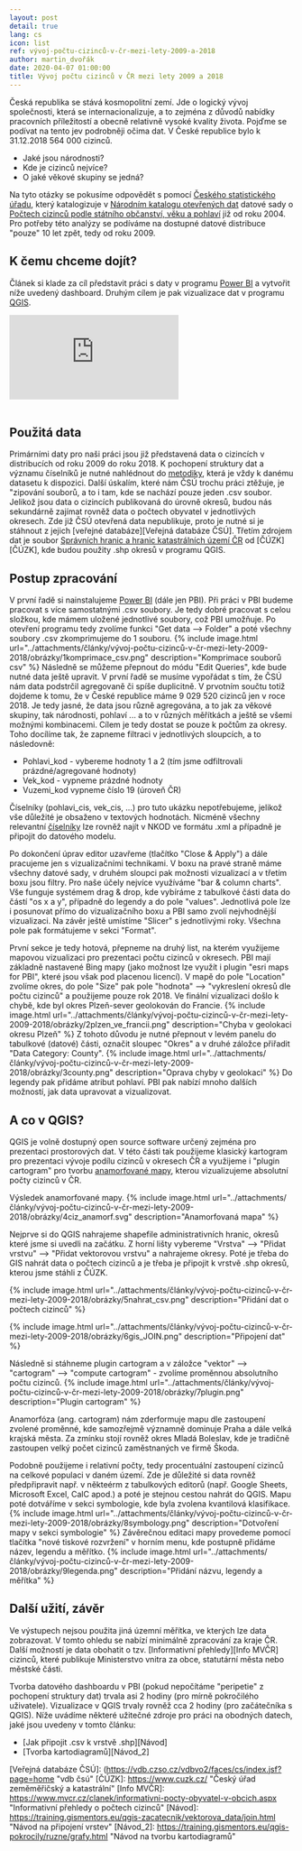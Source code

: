 ```yaml
---
layout: post
detail: true
lang: cs
icon: list
ref: vývoj-počtu-cizinců-v-čr-mezi-lety-2009-a-2018
author: martin_dvořák
date: 2020-04-07 01:00:00
title: Vývoj počtu cizinců v ČR mezi lety 2009 a 2018
---
```


Česká republika se stává kosmopolitní zemí. Jde o logický vývoj společnosti, která se internacionalizuje, a to zejména z důvodů nabídky pracovních příležitostí a obecně relativně vysoké kvality života. Pojďme se podívat na tento jev podrobněji očima dat. V České republice bylo k 31.12.2018 564 000 cizinců. 
- Jaké jsou národnosti?
- Kde je cizinců nejvíce? 
- O jaké věkové skupiny se jedná?
<!--more-->

Na tyto otázky se pokusíme odpovědět s pomocí [Českého statistického úřadu][ČSÚ], který katalogizuje v [Národním katalogu otevřených dat][NKOD] datové sady o [Počtech cizinců podle státního občanství, věku a pohlaví][Source] již od roku 2004. Pro potřeby této analýzy se podíváme na dostupné datové distribuce "pouze" 10 let zpět, tedy od roku 2009. 

## K čemu chceme dojít?
Článek si klade za cíl představit práci s daty v programu [Power BI][Power BI] a vytvořit níže uvedený dashboard. Druhým cílem je pak vizualizace dat v programu [QGIS][A Free and Open Source Geographic Information System]. 

<div class="embed-responsive embed-responsive-16by9">
<iframe class="embed-responsive-item" src="https://app.powerbi.com/view?r=eyJrIjoiY2QwMzM5YTktOTI0YS00MzQzLTkzYjMtYjI1OTQxNTgxNGZjIiwidCI6ImI4MDRlNTE5LTFjYzYtNDk3ZC1hOTVmLWUwMDIwNGMwMzhlZSIsImMiOjh9" frameborder="0" allowFullScreen></iframe>
</div>
<br /> 

## Použitá data

Primárními daty pro naši práci jsou již představená data o cizincích v distribucích od roku 2009 do roku 2018. K pochopení struktury dat a významu číselníků je nutné nahlédnout do [metodiky][Metodika počtu cizinců], která je vždy k danému datasetu k dispozici. Další úskalím, které nám ČSÚ trochu práci ztěžuje, je "zipování souborů, a to i tam, kde se nachází pouze jeden .csv soubor.
Jelikož jsou data o cizincích publikovaná do úrovně okresů, budou nás sekundárně zajímat rovněž data o počtech obyvatel v jednotlivých okresech. Zde již ČSÚ otevřená data nepublikuje, proto je nutné si je stáhnout z jejich [veřejné databáze][Veřejná databáze ČSÚ]. Třetím zdrojem dat je soubor [Správních hranic a hranic katastrálních území ČR][Data] od [ČÚZK][ČÚZK], kde budou použity .shp okresů v programu QGIS.

## Postup zpracování
V první řadě si nainstalujeme [Power BI](https://www.microsoft.com/en-us/download/details.aspx?id=58494) (dále jen PBI). Při práci v PBI budeme pracovat s více samostatnými .csv soubory. Je tedy dobré pracovat s celou složkou, kde mámem uložené jednotlivé soubory, což PBI umožňuje. Po otevření programu tedy zvolíme funkci "Get data --> Folder" a poté všechny soubory .csv zkomprimujeme do 1 souboru. 
{% include image.html
    url="../attachments/články/vývoj-počtu-cizinců-v-čr-mezi-lety-2009-2018/obrázky/1komprimace_csv.png"
    description="Komprimace souborů csv"
%}
Následně se můžeme přepnout do módu "Edit Queries", kde bude nutné data ještě upravit. V první řadě se musíme vypořádat s tím, že ČSÚ nám data podstrčil agregovaně či spíše duplicitně. V prvotním součtu totiž dojdeme k tomu, že v České republice máme 9 029 520 cizinců jen v roce 2018. Je tedy jasné, že data jsou různě agregována, a to jak za věkové skupiny, tak národnosti, pohlaví ... a to v různých měřítkách a ještě se všemi možnými kombinacemi. Cílem je tedy dostat se pouze k počtům za okresy. Toho docílíme tak, že zapneme filtraci v jednotlivých sloupcích, a to následovně: 

- Pohlavi_kod - vybereme hodnoty 1 a 2 (tím jsme odfiltrovali prázdné/agregované hodnoty) 
- Vek_kod - vypneme prázdné hodnoty
- Vuzemi_kod vypneme číslo 19 (úroveň ČR)

Číselníky (pohlavi_cis, vek_cis, ...) pro tuto ukázku nepotřebujeme, jelikož vše důležité je obsaženo v textových hodnotách. Nicméně všechny relevantní [číselníky](https://data.gov.cz/datové-sady?dotaz=číselníky&poskytovatel=Český%20statistický%20úřad) lze rovněž najít v NKOD ve formátu .xml a případně je připojit do datového modelu. 

Po dokončení úprav editor uzavřeme (tlačítko "Close & Apply") a dále pracujeme jen s vizualizačními technikami. V boxu na pravé straně máme všechny datové sady, v druhém sloupci pak možnosti vizualizací a v třetím boxu jsou filtry. Pro naše účely nejvíce využíváme "bar & column charts". Vše funguje systémem drag & drop, kde vybíráme z tabulkové části data do částí "os x a y", případně do legendy a do pole "values". Jednotlivá pole lze i posunovat přímo do vizualizačního boxu a PBI samo zvolí nejvhodnější vizualizaci. Na závěr ještě umístíme "Slicer" s jednotlivými roky. Všechna pole pak formátujeme v sekci "Format". 

První sekce je tedy hotová, přepneme na druhý list, na kterém využijeme mapovou vizualizaci pro prezentaci počtu cizinců v okresech. PBI mají základně nastavené Bing mapy (jako možnost lze využít i plugin "esri maps for PBI", které jsou však pod placenou licencí). V mapě do pole "Location" zvolíme okres, do pole "Size" pak pole "hodnota" --> "vykreslení okresů dle počtu cizinců" a použijeme pouze rok 2018. Ve finální vizualizaci došlo k chybě, kde byl okres Plzeň-sever geolokován do Francie.
{% include image.html
    url="../attachments/články/vývoj-počtu-cizinců-v-čr-mezi-lety-2009-2018/obrázky/2plzen_ve_francii.png"
    description="Chyba v geolokaci okresu Plzeň"
%}
 Z tohoto důvodu je nutné přepnout v levém panelu do tabulkové (datové) části, označit sloupec "Okres" a v druhé záložce přiřadit "Data Category: County".
{% include image.html
    url="../attachments/články/vývoj-počtu-cizinců-v-čr-mezi-lety-2009-2018/obrázky/3county.png"
    description="Oprava chyby v geolokaci"
%}
Do legendy pak přidáme atribut pohlaví. PBI pak nabízí mnoho dalších možností, jak data upravovat a vizualizovat. 

## A co v QGIS?

QGIS je volně dostupný open source software určený zejména pro prezentaci prostorových dat. V této části tak použijeme klasický kartogram pro prezentaci vývoje podílu cizinců v okresech ČR a využijeme i "plugin cartogram" pro tvorbu [anamorfované mapy](https://cs.wikipedia.org/wiki/Anamorf%C3%B3za_), kterou vizualizujeme absolutní počty cizinců v ČR. 

Výsledek anamorfované mapy.
{% include image.html
    url="../attachments/články/vývoj-počtu-cizinců-v-čr-mezi-lety-2009-2018/obrázky/4ciz_anamorf.svg"
    description="Anamorfovaná mapa"
%}

Nejprve si do QGIS nahrajeme shapefile administrativních hranic, okresů které jsme si uvedli na začátku. Z horní lišty vybereme "Vrstva" --> "Přidat vrstvu" --> "Přidat vektorovou vrstvu" a nahrajeme okresy. 
Poté je třeba do GIS nahrát data o počtech cizinců a je třeba je připojit k vrstvě .shp okresů, kterou jsme stáhli z ČÚZK.

{% include image.html
    url="../attachments/články/vývoj-počtu-cizinců-v-čr-mezi-lety-2009-2018/obrázky/5nahrat_csv.png"
    description="Přidání dat o počtech cizinců"
%}

{% include image.html
    url="../attachments/články/vývoj-počtu-cizinců-v-čr-mezi-lety-2009-2018/obrázky/6gis_JOIN.png"
    description="Připojení dat"
%}
 
Následně si stáhneme plugin cartogram  a v záložce "vektor" --> "cartogram" --> "compute cartogram" - zvolíme proměnnou absolutního počtu cizinců. 
{% include image.html
    url="../attachments/články/vývoj-počtu-cizinců-v-čr-mezi-lety-2009-2018/obrázky/7plugin.png"
    description="Plugin cartogram"
%}

Anamorfóza (ang. cartogram) nám zderformuje mapu dle zastoupení zvolené proměnné, kde samozřejmě významně dominuje Praha a dále velká krajská města. Za zmínku stojí rovněž okres Mladá Boleslav, kde je tradičně zastoupen velký počet cizinců zaměstnaných ve firmě Škoda. 

Podobně použijeme i relativní počty, tedy procentuální zastoupení cizinců na celkové populaci v daném území. Zde je důležité si data rovněž předpřipravit např. v někteérm z tabulkových editorů (např. Google Sheets, Microsoft Excel, CalC apod.) a poté je stejnou cestou nahrát do QGIS. Mapu poté dotváříme v sekci symbologie, kde byla zvolena kvantilová klasifikace.
{% include image.html
    url="../attachments/články/vývoj-počtu-cizinců-v-čr-mezi-lety-2009-2018/obrázky/8symbology.png"
    description="Dotvoření mapy v sekci symbologie"
%}
Závěrečnou editaci mapy provedeme pomocí tlačítka "nové tiskové rozvržení" v horním menu, kde postupně přidáme název, legendu a měřítko.
{% include image.html
    url="../attachments/články/vývoj-počtu-cizinců-v-čr-mezi-lety-2009-2018/obrázky/9legenda.png"
    description="Přidání názvu, legendy a měřítka"
%}

## Další užití, závěr
Ve výstupech nejsou použita jiná územní měřítka, ve kterých lze data zobrazovat. V tomto ohledu se nabízí minimálně zpracování za kraje ČR. Další možností je data obohatit o tzv. [Informativní přehledy][Info MVČR] cizinců, které publikuje Ministerstvo vnitra za obce, statutární města nebo městské části. 

Tvorba datového dashboardu v PBI (pokud nepočítáme "peripetie" z pochopení struktury dat) trvala asi 2 hodiny (pro mírně pokročilého uživatele). Vizualizace v QGIS trvaly rovněž cca 2 hodiny (pro začátečníka s QGIS). Níže uvádíme některé užitečné zdroje pro práci na obodných datech, jaké jsou uvedeny v tomto článku:
 
- [Jak připojit .csv k vrstvě .shp][Návod]
- [Tvorba kartodiagramů][Návod_2]


[ČSÚ]: https://www.czso.cz/ "Český statistický úřad"
[NKOD]: https://data.gov.cz/ "Národní katalog otevřených dat"
[Source]: https://data.gov.cz/datové-sady?dotaz=cizinci&klíčová%20slova=státní%20občanství "Zdrojové soubory"
[Data]: https://data.gov.cz/datová-sada?iri=https%253A%2F%2Fdata.gov.cz%2Fzdroj%2Fdatové-sady%2FZmmerickyU%2F752310056 "Data ČÚZK pro QGIS"
[Power BI]: https://powerbi.microsoft.com/cs-cz/ "Microsoft Power BI"
[A Free and Open Source Geographic Information System]: https://qgis.org/en/site/ "QGIS"
[Metodika počtu cizinců]: (https://www.czso.cz/csu/cizinci/metodika-poctu-cizincu) "Metodika ČSÚ k počítání cizinců"
[Veřejná databáze ČSÚ]: (https://vdb.czso.cz/vdbvo2/faces/cs/index.jsf?page=home "vdb čsú"
[ČÚZK]: https://www.cuzk.cz/ "Český úřad zeměměřičský a katastrální"
[Info MVČR]: https://www.mvcr.cz/clanek/informativni-pocty-obyvatel-v-obcich.aspx "Informativní přehledy o počtech cizinců"
[Návod]: https://training.gismentors.eu/qgis-zacatecnik/vektorova_data/join.html "Návod na připojení vrstev"
[Návod_2]: https://training.gismentors.eu/qgis-pokrocily/ruzne/grafy.html "Návod na tvorbu kartodiagramů"



